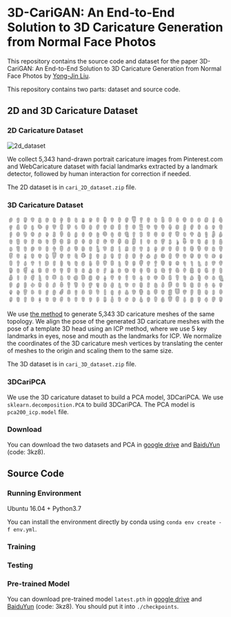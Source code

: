# 3D-CariGAN: An End-to-End Solution to 3D Caricature Generation from Normal Face Photos

This repository contains the source code and dataset for the paper 3D-CariGAN: An End-to-End Solution to 3D Caricature Generation from Normal Face Photos by [Yong-Jin Liu](https://cg.cs.tsinghua.edu.cn/people/~Yongjin/Yongjin.htm).
 
This repository contains two parts: dataset and source code.

## 2D and 3D Caricature Dataset

### 2D Caricature Dataset

![2d_dataset](./fig/2d.jpg)

We collect 5,343 hand-drawn portrait caricature images from Pinterest.com and WebCaricature dataset with facial landmarks extracted by a landmark detector, followed by human interaction for correction if needed. 

The 2D dataset is in ```cari_2D_dataset.zip``` file.

### 3D Caricature Dataset

![3d_dataset](./fig/3d.jpg)

We use [the method](https://openaccess.thecvf.com/content_cvpr_2018/papers/Wu_Alive_Caricature_From_CVPR_2018_paper.pdf) to generate 5,343 3D caricature meshes of the same topology. We align the pose of the generated 3D caricature meshes with the pose of a template 3D head using an ICP method, where we use 5 key landmarks in eyes, nose and mouth as the landmarks for ICP. We normalize the coordinates of the 3D caricature mesh vertices by translating the center of meshes to the origin and scaling them to the same size.

The 3D dataset is in ```cari_3D_dataset.zip``` file.

### 3DCariPCA

We use the 3D caricature dataset to build a PCA model, 3DCariPCA. We use ```sklearn.decomposition.PCA``` to build 3DCariPCA. The PCA model is ```pca200_icp.model``` file.

### Download

You can download the two datasets and PCA in [google drive](https://drive.google.com/drive/folders/13lYYHOIQN_jJG5d-mBglD0BjWY1lqOWy?usp=sharing) and [BaiduYun](https://pan.baidu.com/s/1rtFtOeixNS1CACaZagrNLw) (code: 3kz8).

## Source Code

### Running Environment

Ubuntu 16.04 + Python3.7

You can install the environment directly by conda using ```conda env create -f env.yml```.

### Training

### Testing

### Pre-trained Model

You can download pre-trained model ```latest.pth``` in [google drive](https://drive.google.com/drive/folders/13lYYHOIQN_jJG5d-mBglD0BjWY1lqOWy?usp=sharing) and [BaiduYun](https://pan.baidu.com/s/1rtFtOeixNS1CACaZagrNLw) (code: 3kz8). You should put it into ```./checkpoints```.